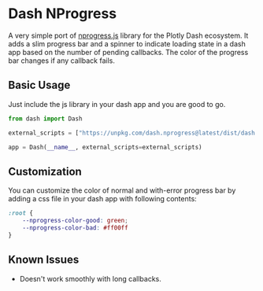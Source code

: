 Dash NProgress
=========

A very simple port of [nprogress.js](https://github.com/rstacruz/nprogress) library for the Plotly Dash ecosystem.
It adds a slim progress bar and a spinner to indicate loading state in a dash app based on the number of pending callbacks. The color of the progress bar changes if any callback fails.

Basic Usage
------------

Just include the js library in your dash app and you are good to go.

```python
from dash import Dash

external_scripts = ["https://unpkg.com/dash.nprogress@latest/dist/dash.nprogress.js"]

app = Dash(__name__, external_scripts=external_scripts)
```

Customization
------------

You can customize the color of normal and with-error progress bar by adding a css file in your dash app with following contents:

```css
:root {
    --nprogress-color-good: green;
    --nprogress-color-bad: #ff00ff
}
```

Known Issues
------------

* Doesn't work smoothly with long callbacks.
